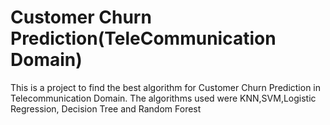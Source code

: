 # Customer Churn Prediction(TeleCommunication Domain)
This is a project to find the best algorithm for Customer Churn Prediction in Telecommunication Domain.
The algorithms used were KNN,SVM,Logistic Regression, Decision Tree and Random Forest
